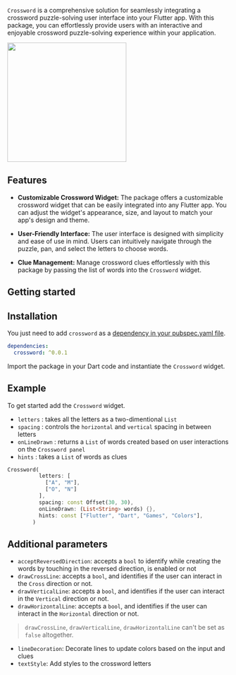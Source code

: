`Crossword` is a comprehensive solution for seamlessly integrating a crossword puzzle-solving user interface into your Flutter app. With this package, you can effortlessly provide users with an interactive and enjoyable crossword puzzle-solving experience within your application.

<img src="https://github.com/Amonc/crossword/assets/23643271/a2abcac4-2540-4e46-b398-366265c5fbc2" width="270">

## Features

- **Customizable Crossword Widget:**
  The package offers a customizable crossword widget that can be easily integrated into any Flutter app. You can adjust the widget's appearance, size, and layout to match your app's design and theme.

- **User-Friendly Interface:**
  The user interface is designed with simplicity and ease of use in mind. Users can intuitively navigate through the puzzle, pan, and select the letters to choose words.
  
- **Clue Management:**
  Manage crossword clues effortlessly with this package by passing the list of words into the `Crossword` widget.

## Getting started

## Installation

You just need to add `crossword` as a [dependency in your pubspec.yaml file](https://flutter.io/using-packages/).

```yaml
dependencies:
  crossword: ^0.0.1
```

Import the package in your Dart code and instantiate the `Crossword` widget.

## Example

To get started add the `Crossword` widget. 
- `letters` : takes all the letters as a two-dimentional `List`
- `spacing` : controls the `horizontal` and `vertical` spacing in between letters
- `onLineDrawn` : returns a `List` of words created based on user interactions on the `Crossword panel`
- `hints` : takes a `List` of words as clues

```dart
Crossword(
          letters: [
            ["A", "M"],
            ["O", "N"]
          ],
          spacing: const Offset(30, 30),
          onLineDrawn: (List<String> words) {},
          hints: const ["Flutter", "Dart", "Games", "Colors"],
        )
```

## Additional parameters
- `acceptReversedDirection`: accepts a `bool` to identify while creating the words by touching in the reversed direction, is enabled or not
- `drawCrossLine`:  accepts a `bool`, and identifies if the user can interact in the `Cross` direction or not.
- `drawVerticalLine`:  accepts a `bool`, and identifies if the user can interact in the `Vertical` direction or not. 
- `drawHorizontalLine`: accepts a `bool`, and identifies if the user can interact in the `Horizontal` direction or not.
  
> `drawCrossLine`, `drawVerticalLine`, `drawHorizontalLine` can't be set as `false` altogether.

- `lineDecoration`: Decorate lines to update colors based on the input and clues
- `textStyle`: Add styles to the crossword letters




